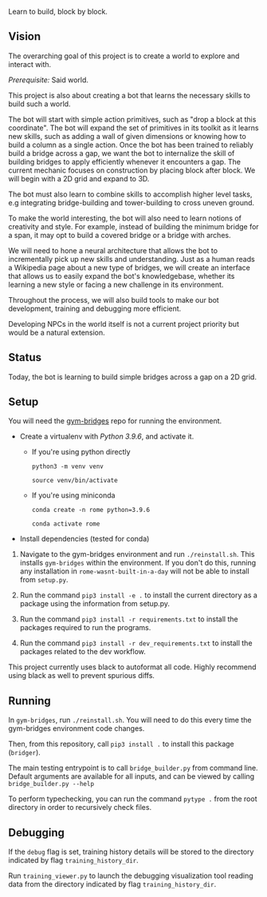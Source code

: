 Learn to build, block by block.

## Vision

The overarching goal of this project is to create a world to explore and interact with.

*Prerequisite:* Said world.

This project is also about creating a bot that learns the necessary skills to build such a world.

The bot will start with simple action primitives, such as "drop a block at this coordinate". The bot will expand the set of primitives in its toolkit as it learns new skills, such as adding a wall of given dimensions or knowing how to build a column as a single action. Once the bot has been trained to reliably build a bridge across a gap, we want the bot to internalize the skill of building bridges to apply efficiently whenever it encounters a gap. The current mechanic focuses on construction by placing block after block. We will begin with a 2D grid and expand to 3D.

The bot must also learn to combine skills to accomplish higher level tasks, e.g integrating bridge-building and tower-building to cross uneven ground.

To make the world interesting, the bot will also need to learn notions of creativity and style. For example, instead of building the minimum bridge for a span, it may opt to build a covered bridge or a bridge with arches.

We will need to hone a neural architecture that allows the bot to incrementally pick up new skills and understanding. Just as a human reads a Wikipedia page about a new type of bridges, we will create an interface that allows us to easily expand the bot's knowledgebase, whether its learning a new style or facing a new challenge in its environment.

Throughout the process, we will also build tools to make our bot development, training and debugging more efficient.

Developing NPCs in the world itself is not a current project priority but would be a natural extension.

## Status

Today, the bot is learning to build simple bridges across a gap on a 2D grid.

## Setup

You will need the [gym-bridges](https://github.com/ldoshi/gym-bridges) repo for running the environment.

* Create a virtualenv with _Python 3.9.6_, and activate it.
  * If you're using python directly

    `python3 -m venv venv`

    `source venv/bin/activate`

  * If you're using miniconda

    `conda create -n rome python=3.9.6`

    `conda activate rome`

* Install dependencies (tested for conda)

1. Navigate to the gym-bridges environment and run `./reinstall.sh`. This installs `gym-bridges` within the environment. If you don't do this, running any installation in `rome-wasnt-built-in-a-day` will not be able to install from `setup.py`.

2. Run the command `pip3 install -e .` to install the current directory as a package using the information from setup.py.

3. Run the command `pip3 install -r requirements.txt` to install the packages required to run the programs.

4. Run the command `pip3 install -r dev_requirements.txt` to install the packages related to the dev workflow.

This project currently uses black to autoformat all code. Highly recommend using black as well to prevent spurious diffs.

## Running

In `gym-bridges`, run `./reinstall.sh`. You will need to do this every time the gym-bridges environment code changes.

Then, from this repository, call `pip3 install .` to install this package (`bridger`).

The main testing entrypoint is to call `bridge_builder.py` from command line. Default arguments are available for all inputs, and can be viewed by calling `bridge_builder.py --help`

To perform typechecking, you can run the command `pytype .` from the root directory in order to recursively check files.

## Debugging

If the `debug` flag is set, training history details will be stored to the directory indicated by flag `training_history_dir`.

Run `training_viewer.py` to launch the debugging visualization tool reading data from the directory indicated by flag `training_history_dir`.

